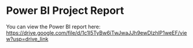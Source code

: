 # Power BI Project Report
You can view the Power BI report here: https://drive.google.com/file/d/1c1I5TyBw6iTwJwaJJh9ewDlzhlP1weEF/view?usp=drive_link
